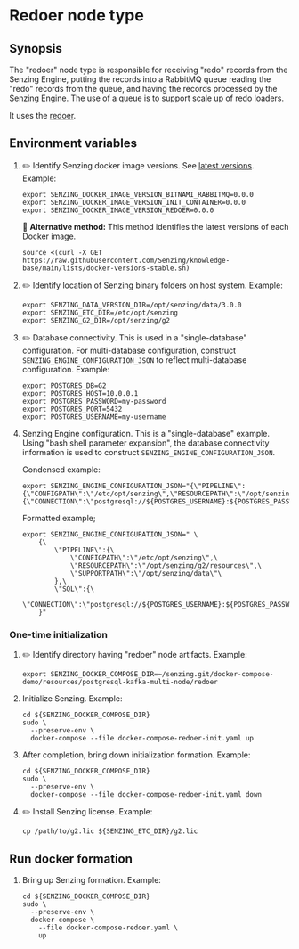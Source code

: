 # Redoer node type

## Synopsis

The "redoer" node type is responsible for
receiving "redo" records from the Senzing Engine,
putting the records into a RabbitMQ queue
reading the "redo" records from the queue,
and having the records processed by the Senzing Engine.
The use of a queue is to support scale up of redo loaders.

It uses the
[redoer](https://github.com/Senzing/redoer).

## Environment variables

1. :pencil2: Identify Senzing docker image versions.
   See [latest versions](https://github.com/Senzing/knowledge-base/blob/main/lists/docker-versions-stable.sh).
   Example:

    ```console
    export SENZING_DOCKER_IMAGE_VERSION_BITNAMI_RABBITMQ=0.0.0
    export SENZING_DOCKER_IMAGE_VERSION_INIT_CONTAINER=0.0.0
    export SENZING_DOCKER_IMAGE_VERSION_REDOER=0.0.0
    ```

   :thinking: **Alternative method:**
   This method identifies the latest versions of each Docker image.

    ```console
    source <(curl -X GET https://raw.githubusercontent.com/Senzing/knowledge-base/main/lists/docker-versions-stable.sh)
    ```

1. :pencil2: Identify location of Senzing binary folders on host system.
   Example:

    ```console
    export SENZING_DATA_VERSION_DIR=/opt/senzing/data/3.0.0
    export SENZING_ETC_DIR=/etc/opt/senzing
    export SENZING_G2_DIR=/opt/senzing/g2
    ```

1. :pencil2: Database connectivity.
   This is used in a "single-database" configuration.
   For multi-database configuration, construct `SENZING_ENGINE_CONFIGURATION_JSON`
   to reflect multi-database configuration.
   Example:

    ```console
    export POSTGRES_DB=G2
    export POSTGRES_HOST=10.0.0.1
    export POSTGRES_PASSWORD=my-password
    export POSTGRES_PORT=5432
    export POSTGRES_USERNAME=my-username
    ```

1. Senzing Engine configuration.
   This is a "single-database" example.
   Using "bash shell parameter expansion",
   the database connectivity information is used
   to construct `SENZING_ENGINE_CONFIGURATION_JSON`.

   Condensed example:

    ```console
    export SENZING_ENGINE_CONFIGURATION_JSON="{\"PIPELINE\":{\"CONFIGPATH\":\"/etc/opt/senzing\",\"RESOURCEPATH\":\"/opt/senzing/g2/resources\",\"SUPPORTPATH\":\"/opt/senzing/data\"},\"SQL\":{\"CONNECTION\":\"postgresql://${POSTGRES_USERNAME}:${POSTGRES_PASSWORD}@${POSTGRES_HOST}:${POSTGRES_PORT}:${POSTGRES_DB}/\"}}"
    ```

   Formatted example;

    ```console
    export SENZING_ENGINE_CONFIGURATION_JSON=" \
        {\
            \"PIPELINE\":{\
                \"CONFIGPATH\":\"/etc/opt/senzing\",\
                \"RESOURCEPATH\":\"/opt/senzing/g2/resources\",\
                \"SUPPORTPATH\":\"/opt/senzing/data\"\
            },\
            \"SQL\":{\
              \"CONNECTION\":\"postgresql://${POSTGRES_USERNAME}:${POSTGRES_PASSWORD}@${POSTGRES_HOST}:${POSTGRES_PORT}:${POSTGRES_DB}/\"}\
        }"
    ```

### One-time initialization

1. :pencil2: Identify directory having "redoer" node artifacts.
   Example:

    ```console
    export SENZING_DOCKER_COMPOSE_DIR=~/senzing.git/docker-compose-demo/resources/postgresql-kafka-multi-node/redoer
    ```

1. Initialize Senzing.
   Example:

    ```console
    cd ${SENZING_DOCKER_COMPOSE_DIR}
    sudo \
      --preserve-env \
      docker-compose --file docker-compose-redoer-init.yaml up
    ```

1. After completion, bring down initialization formation.
   Example:

    ```console
    cd ${SENZING_DOCKER_COMPOSE_DIR}
    sudo \
      --preserve-env \
      docker-compose --file docker-compose-redoer-init.yaml down
    ```

1. :pencil2: Install Senzing license.
   Example:

    ```console
    cp /path/to/g2.lic ${SENZING_ETC_DIR}/g2.lic
    ```

## Run docker formation

1. Bring up Senzing formation.
   Example:

    ```console
    cd ${SENZING_DOCKER_COMPOSE_DIR}
    sudo \
      --preserve-env \
      docker-compose \
        --file docker-compose-redoer.yaml \
        up
    ```
